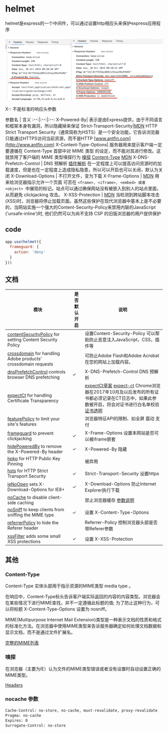 # helmet

helmet是express的一个中间件，可以通过设置http相应头来保护express应用程序


![img/请求对比.png](img/请求对比.png)

X-: 不是标准的响应头参数

参数名 | 含义
:--:|:--:|:--:
X-Powered-By| 表示是由Express提供，由于不同语言和框架本身有漏洞，所以隐藏掉来保证 
Strict-Transport-Security|[MDN](https://developer.mozilla.org/zh-CN/docs/Security/HTTP_Strict_Transport_Security) HTTP Strict Transport Security（通常简称为HSTS）是一个安全功能，它告诉浏览器只能通过HTTPS访问当前资源，而不是HTTP  [www.antfin.com](http://www.antfin.com)
X-Content-Type-Options|  服务器用来提示客户端一定要遵循在 Content-Type 首部中对  MIME 类型 的设定，而不能对其进行修改。这就禁用了客户端的 MIME 类型嗅探行为  [嗅探](#jump) [Content-Type](#contenttype) [MDN](https://developer.mozilla.org/zh-CN/docs/Web/HTTP/Headers/X-Content-Type-Options)
X-DNS-Prefetch-Control | DNS 预解析 [插件解析](https://helmetjs.github.io/docs/dns-prefetch-control/) 在一定程度上可以提高访问资源时的加载速度，但是也在一定程度上造成隐私隐患，所以可以开启也可以关闭，默认为关闭
X-Download-Options | 不打开文件，变为下载
X-Frame-Options | [MDN](https://developer.mozilla.org/zh-CN/docs/Web/HTTP/X-Frame-Options) 用来给浏览器指示允许一个页面 可否在 ```<frame>, <iframe>, <embed> 或者 <object> ```中展现的标记。站点可以通过确保网站没有被嵌入到别人的站点里面，从而避免 clickjacking 攻击。
X-XSS-Protection | [MDN](https://developer.mozilla.org/zh-CN/docs/Web/HTTP/Headers/X-XSS-Protection) 当检测到跨站脚本攻击 (XSS)时，浏览器将停止加载页面。虽然这些保护在现代浏览器中基本上是不必要的，当网站实施一个强大的Content-Security-Policy来禁用内联的JavaScript ('unsafe-inline')时, 他们仍然可以为尚不支持 CSP 的旧版浏览器的用户提供保护

## code

```js
app.use(helmet({
  frameguard: {
    action: 'deny'
  }
}))
```

## 文档

| 模块 | 是否默认开启 | 说明
|---|---| --- |
| [contentSecurityPolicy](https://helmetjs.github.io/docs/csp/) for setting Content Security Policy |  | 设置Content-Security-Policy 可以帮助防止恶意注入JavaScript，CSS，插件等
| [crossdomain](https://helmetjs.github.io/docs/crossdomain/) for handling Adobe products' crossdomain requests |  | 可防止Adobe Flash和Adobe Acrobat在您的网站上加载内容。
| [dnsPrefetchControl](https://helmetjs.github.io/docs/dns-prefetch-control) controls browser DNS prefetching | ✓ | X-DNS-Prefetch-Control DNS 预解析
| [expectCt](https://helmetjs.github.io/docs/expect-ct/) for handling Certificate Transparency |  | [expectCt草案](https://httpwg.org/http-extensions/expect-ct.html) [expect-ct](https://scotthelme.co.uk/a-new-security-header-expect-ct/) Chrome浏览器在2017年10月及以后发布的所有证书都必须记录在CT日志中，如果此参数被开启，将会对证书进行白名单校验  [证书透明](https://scotthelme.co.uk/certificate-transparency-an-introduction/)
| [featurePolicy](https://helmetjs.github.io/docs/feature-policy/) to limit your site's features |  | 浏览器特征API的限制、如全屏 震动 支付
| [frameguard](https://helmetjs.github.io/docs/frameguard/) to prevent clickjacking | ✓ | X-Frame-Options  设置本网站是否可以被iframe嵌套
| [hidePoweredBy](https://helmetjs.github.io/docs/hide-powered-by) to remove the X-Powered-By header | ✓ | X-Powered-By 隐藏
| [hpkp](https://helmetjs.github.io/docs/hpkp/) for HTTP Public Key Pinning |  |  被弃用
| [hsts](https://helmetjs.github.io/docs/hsts/) for HTTP Strict Transport Security | ✓ | Strict-Transport-Security 设置https
| [ieNoOpen](https://helmetjs.github.io/docs/ienoopen) sets X-Download-Options for IE8+ | ✓ |  X-Download-Options 防止Internet Explorer执行下载
| [noCache](https://helmetjs.github.io/docs/nocache/) to disable client-side caching |  | 禁止浏览器缓存  [参数说明](#nocache) 
| [noSniff](https://helmetjs.github.io/docs/dont-sniff-mimetype) to keep clients from sniffing the MIME type | ✓ | 设置 X-Content-Type-Options
| [referrerPolicy](https://helmetjs.github.io/docs/referrer-policy) to hide the Referer header |  | Referrer-Policy 控制浏览器头部是否带Referer参数
| [xssFilter](https://helmetjs.github.io/docs/xss-filter) adds some small XSS protections | ✓ | 设置 X-XSS-Protection 


## 其他


### <span id = "contenttype">Content-Type</span>

Content-Type 实体头部用于指示资源的MIME类型 media type 。

在响应中，Content-Type标头告诉客户端实际返回的内容的内容类型。浏览器会在某些情况下进行MIME查找，并不一定遵循此标题的值; 为了防止这种行为，可以将标题 X-Content-Type-Options 设置为 nosniff。


MIME(Multipurpose Internet Mail Extension)类型是一种表示文档的性质和格式的标准化方法。在浏览器中使用MIME类型来告诉服务器确定如何处理文档数据和显示文档，而不是通过文件扩展名。


[完整的MIME列表](https://www.iana.org/assignments/media-types/media-types.xhtml)



### <span id = "jump">嗅探</span>

在浏览器（主要为IE）认为文件的MIME类型错误或者没有设置时自动设置正确的MIME类型。

[Headers](https://cloud.tencent.com/developer/chapter/13542)


### <span id="nocache">nocache 参数</span>
```
Cache-Control: no-store, no-cache, must-revalidate, proxy-revalidate
Pragma: no-cache
Expires: 0
Surrogate-Control: no-store
```